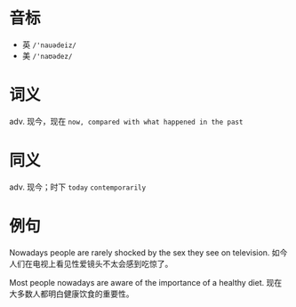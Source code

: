 # 音标

- 英 `/'nauədeiz/`
- 美 `/'naʊədez/`

# 词义

adv. 现今，现在
`now, compared with what happened in the past`

# 同义

adv. 现今；时下
`today` `contemporarily`

# 例句

Nowadays people are rarely shocked by the sex they see on television.
如今人们在电视上看见性爱镜头不太会感到吃惊了。

Most people nowadays are aware of the importance of a healthy diet.
现在大多数人都明白健康饮食的重要性。


